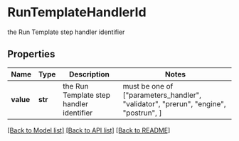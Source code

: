 # RunTemplateHandlerId

the Run Template step handler identifier

## Properties
Name | Type | Description | Notes
------------ | ------------- | ------------- | -------------
**value** | **str** | the Run Template step handler identifier |  must be one of ["parameters_handler", "validator", "prerun", "engine", "postrun", ]

[[Back to Model list]](../README.md#documentation-for-models) [[Back to API list]](../README.md#documentation-for-api-endpoints) [[Back to README]](../README.md)


